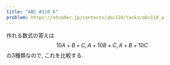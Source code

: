 ```yaml
---
title: "ABC #110 A"
problem: https://atcoder.jp/contests/abc110/tasks/abc110_a
---
```

作れる数式の答えは $$ 10A+B+C, A+10B+C, A+B+10C $$ の3種類なので, これを比較する.
